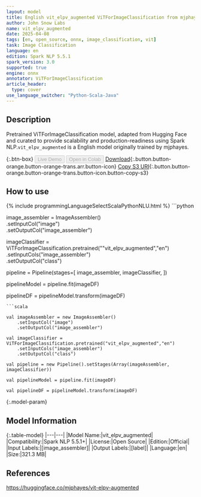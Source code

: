 ```yaml
---
layout: model
title: English vit_elpv_augmented ViTForImageClassification from mjphayes
author: John Snow Labs
name: vit_elpv_augmented
date: 2025-04-08
tags: [en, open_source, onnx, image_classification, vit]
task: Image Classification
language: en
edition: Spark NLP 5.5.1
spark_version: 3.0
supported: true
engine: onnx
annotator: ViTForImageClassification
article_header:
  type: cover
use_language_switcher: "Python-Scala-Java"
---
```


## Description

Pretrained ViTForImageClassification model, adapted from Hugging Face and curated to provide scalability and production-readiness using Spark NLP.`vit_elpv_augmented` is a English model originally trained by mjphayes.

{:.btn-box}
<button class="button button-orange" disabled>Live Demo</button>
<button class="button button-orange" disabled>Open in Colab</button>
[Download](https://s3.amazonaws.com/auxdata.johnsnowlabs.com/public/models/vit_elpv_augmented_en_5.5.1_3.0_1744075650191.zip){:.button.button-orange.button-orange-trans.arr.button-icon}
[Copy S3 URI](s3://auxdata.johnsnowlabs.com/public/models/vit_elpv_augmented_en_5.5.1_3.0_1744075650191.zip){:.button.button-orange.button-orange-trans.button-icon.button-copy-s3}

## How to use



<div class="tabs-box" markdown="1">
{% include programmingLanguageSelectScalaPythonNLU.html %}
```python

		
		

image_assembler = ImageAssembler()\
  .setInputCol("image")\
  .setOutputCol("image_assembler")

imageClassifier = ViTForImageClassification.pretrained(""vit_elpv_augmented","en")\
  .setInputCols("image_assembler")\
  .setOutputCol("class")

pipeline = Pipeline(stages=[
  image_assembler,
  imageClassifier,
])

pipelineModel = pipeline.fit(imageDF)

pipelineDF = pipelineModel.transform(imageDF)

```
```scala

val imageAssembler = new ImageAssembler()
    .setInputCol("image")
    .setOutputCol("image_assembler")

val imageClassifier =  ViTForImageClassification.pretrained("vit_elpv_augmented","en") 
    .setInputCols("image_assembler") 
    .setOutputCol("class") 

val pipeline = new Pipeline().setStages(Array(imageAssembler, imageClassifier))

val pipelineModel = pipeline.fit(imageDF)

val pipelineDF = pipelineModel.transform(imageDF)

```
</div>

{:.model-param}
## Model Information

{:.table-model}
|---|---|
|Model Name:|vit_elpv_augmented|
|Compatibility:|Spark NLP 5.5.1+|
|License:|Open Source|
|Edition:|Official|
|Input Labels:|[image_assembler]|
|Output Labels:|[label]|
|Language:|en|
|Size:|321.3 MB|

## References

https://huggingface.co/mjphayes/vit-elpv-augmented